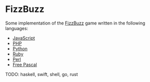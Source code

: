 FizzBuzz
========

Some implementation of the [FizzBuzz](https://en.wikipedia.org/wiki/Fizz_buzz) game written in the following languages:

* [JavaScript](https://en.wikipedia.org/wiki/JavaScript)
* [PHP](http://php.net/)
* [Python](https://www.python.org/)
* [Ruby](https://www.ruby-lang.org/en/)
* [Perl](https://www.perl.org/)
* [Free Pascal](http://www.freepascal.org/)

TODO: haskell, swift, shell, go, rust
